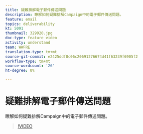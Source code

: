 ```yaml
---
title: 疑難排解電子郵件傳送問題
description: 瞭解如何疑難排解Campaign中的電子郵件傳送問題。
feature: email
topics: deliverability
kt: 5091
thumbnail: 329920.jpg
doc-type: feature video
activity: understand
team: WWFRE
translation-type: tm+mt
source-git-commit: e2425ddf8c06c20691276674d41f63239f6905f2
workflow-type: tm+mt
source-wordcount: '26'
ht-degree: 0%

---
```



# 疑難排解電子郵件傳送問題

瞭解如何疑難排解Campaign中的電子郵件傳送問題。

>[!VIDEO](https://video.tv.adobe.com/v/329920?quality=12)
